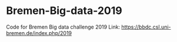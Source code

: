 # Bremen-Big-data-2019
Code for Bremen Big data challenge 2019
Link: https://bbdc.csl.uni-bremen.de/index.php/2019 
